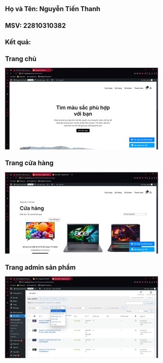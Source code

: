 ## Họ và Tên: Nguyễn Tiến Thanh
## MSV: 22810310382

## Kết quả:
## Trang chủ
![](trangchu.png)

## Trang cửa hàng
![](ketqua2.png)

## Trang admin sản phẩm
![](ketqua1.png)
